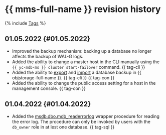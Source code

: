 # {{ mms-full-name }} revision history

{% include [Tags](../_includes/mdb/release-notes-tags.md) %}

## 01.05.2022 {#01.05.2022}

* Improved the backup mechanism: backing up a database no longer affects the backup of WAL-G logs.
* Added the ability to change a master host in the CLI manually using the `{{ yc-mdb-ms }} cluster start-failover` command. {{ tag-cli }}
* Added the ability to [export](operations/cluster-backups.md#objstorage-export) and [import](operations/cluster-backups.md#objstorage-import) a database backup in {{ objstorage-full-name }}. {{ tag-cli }} {{ tag-con }}
* Added the ability to change the public access setting for a host in the management console. {{ tag-con }}

## 01.04.2022 {#01.04.2022}

* Added the [msdb.dbo.mdb_readerrorlog](https://www.sqlshack.com/read-sql-server-error-logs-using-the-xp_readerrorlog-command/) wrapper procedure for reading the error log. The procedure can only be invoked by users with the `db_owner` role in at lest one database. {{ tag-sql }}
